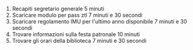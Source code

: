 1) Recapiti segretario generale                                    5 minuti
2) Scaricare modulo per pass ztl                                   7 minuti e 30 secondi   
3) Scaricare regolamento IMU per l'ultimo anno disponibile         7 minuti e 30 secondi
4) Trovare informazioni sulla festa patronale                      10 minuti
5) Trovare gli orari della biblioteca                              7 minuti e 30 secondi 
